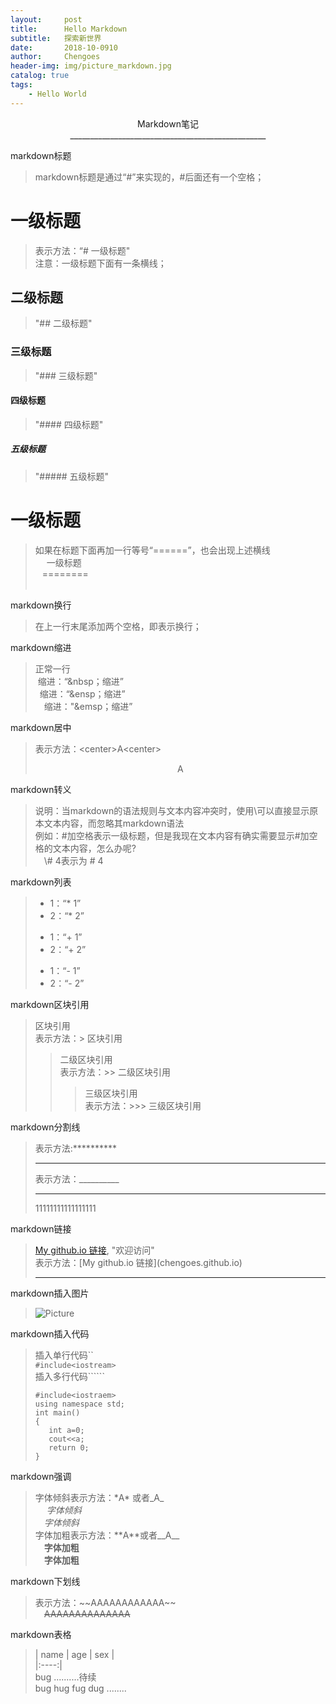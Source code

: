 ```yaml
---
layout:     post
title:      Hello Markdown
subtitle:   探索新世界
date:       2018-10-0910
author:     Chengoes
header-img: img/picture_markdown.jpg
catalog: true
tags:
    - Hello World
---
```




<center>Markdown笔记</center>    
<center>_________________________________________________</center>

markdown标题 
> markdown标题是通过“#”来实现的，#后面还有一个空格；

# 一级标题
> 表示方法：“# 一级标题"  
> 注意：一级标题下面有一条横线；  
##  二级标题
> "## 二级标题"

### 三级标题  
> "### 三级标题"

#### 四级标题
> "#### 四级标题"
##### 五级标题
> "##### 五级标题"

一级标题
===
>如果在标题下面再加一行等号“======”，也会出现上述横线  
   &emsp;  一级标题  
   &ensp;  ========  
   &nbsp;


markdown换行
>在上一行末尾添加两个空格，即表示换行；

markdown缩进
>正常一行  
> &nbsp;缩进：“&nbsp；缩进”  
> &ensp;缩进：“&ensp；缩进”  
> &emsp;缩进："&emsp；缩进”   

markdown居中  
>表示方法：\<center>A\<center>  
> <center> A <center>  

markdown转义
> 说明：当markdown的语法规则与文本内容冲突时，使用\可以直接显示原本文本内容，而忽略其markdown语法  
> 例如：#加空格表示一级标题，但是我现在文本内容有确实需要显示#加空格的文本内容，怎么办呢?  
> &emsp;\\# 4表示为 # 4

markdown列表
>* 1：“* 1”
>* 2：“* 2”
>+ 1：“+ 1”
>+ 2：“+ 2”
>- 1：“- 1”
>- 2：“- 2”

markdown区块引用
> 区块引用  
> 表示方法：\> 区块引用  
>> 二级区块引用  
>> 表示方法：>> 二级区块引用
>>> 三级区块引用  
>>> 表示方法：>>> 三级区块引用

markdown分割线
> 表示方法:**********
> *******
> 表示方法：__________  
> _______
> 11111111111111111

markdown链接  
> [My github.io 链接](chengoes.github.io), "欢迎访问"  
> 表示方法：\[My github.io 链接](chengoes.github.io)
> ***********

markdown插入图片
> ![Picture](.jpg)

markdown插入代码
> 插入单行代码``    
> `#include<iostream>`  
> 插入多行代码``````
> ```
> #include<iostraem>  
> using namespace std;
> int main()
> {
>    int a=0;
>    cout<<a;
>    return 0;
> }
> ```

markdown强调
> 字体倾斜表示方法：\*A* 或者\_A_  
> &emsp; *字体倾斜*  
> &emsp;_字体倾斜_  
> 字体加粗表示方法：\**A**或者__A__  
> &emsp;**字体加粗**  
> &emsp;__字体加粗__

markdown下划线
> 表示方法：\~~AAAAAAAAAAAA~~  
> &emsp;~~AAAAAAAAAAAAAA~~

markdown表格
> | name | age | sex |  
> |:----:|  
> bug ..........待续  
> bug hug fug dug ........
